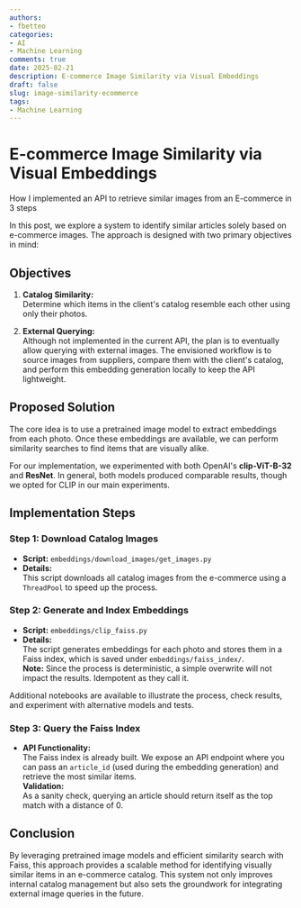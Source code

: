 ```yaml
---
authors:
- fbetteo
categories:
- AI
- Machine Learning 
comments: true
date: 2025-02-21
description: E-commerce Image Similarity via Visual Embeddings
draft: false
slug: image-similarity-ecommerce
tags:
- Machine Learning
---
```

# E-commerce Image Similarity via Visual Embeddings

How I implemented an API to retrieve similar images from an E-commerce in 3 steps

In this post, we explore a system to identify similar articles solely based on e-commerce images. The approach is designed with two primary objectives in mind:

## Objectives

1. **Catalog Similarity:**  
	Determine which items in the client's catalog resemble each other using only their photos.

2. **External Querying:**  
    Although not implemented in the current API, the plan is to eventually allow querying with external images. The envisioned workflow is to source images from suppliers, compare them with the client's catalog, and perform this embedding generation locally to keep the API lightweight.


## Proposed Solution

The core idea is to use a pretrained image model to extract embeddings from each photo. Once these embeddings are available, we can perform similarity searches to find items that are visually alike.

For our implementation, we experimented with both OpenAI's **clip-ViT-B-32** and **ResNet**. In general, both models produced comparable results, though we opted for CLIP in our main experiments.

## Implementation Steps

### Step 1: Download Catalog Images

- **Script:** `embeddings/download_images/get_images.py`
- **Details:**  
    This script downloads all catalog images from the e-commerce using a `ThreadPool` to speed up the process.

### Step 2: Generate and Index Embeddings

- **Script:** `embeddings/clip_faiss.py`
- **Details:**  
    The script generates embeddings for each photo and stores them in a Faiss index, which is saved under `embeddings/faiss_index/`.  
    **Note:** Since the process is deterministic, a simple overwrite will not impact the results. Idempotent as they call it.

Additional notebooks are available to illustrate the process, check results, and experiment with alternative models and tests.

### Step 3: Query the Faiss Index

- **API Functionality:**  
    The Faiss index is already built. We expose an API endpoint where you can pass an `article_id` (used during the embedding generation) and retrieve the most similar items.  
    **Validation:**  
    As a sanity check, querying an article should return itself as the top match with a distance of 0.

## Conclusion

By leveraging pretrained image models and efficient similarity search with Faiss, this approach provides a scalable method for identifying visually similar items in an e-commerce catalog. This system not only improves internal catalog management but also sets the groundwork for integrating external image queries in the future.